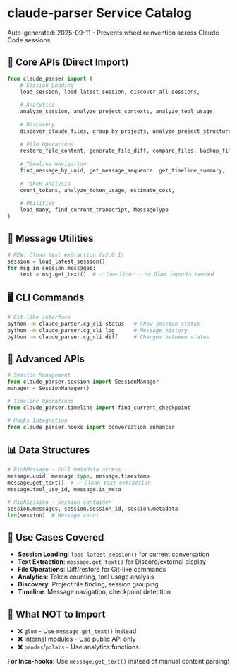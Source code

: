 # claude-parser Service Catalog
Auto-generated: 2025-09-11 - Prevents wheel reinvention across Claude Code sessions

## 🔌 Core APIs (Direct Import)
```python
from claude_parser import (
    # Session Loading
    load_session, load_latest_session, discover_all_sessions,
    
    # Analytics  
    analyze_session, analyze_project_contexts, analyze_tool_usage,
    
    # Discovery
    discover_claude_files, group_by_projects, analyze_project_structure,
    
    # File Operations
    restore_file_content, generate_file_diff, compare_files, backup_file,
    
    # Timeline Navigation
    find_message_by_uuid, get_message_sequence, get_timeline_summary,
    
    # Token Analysis
    count_tokens, analyze_token_usage, estimate_cost,
    
    # Utilities
    load_many, find_current_transcript, MessageType
)
```

## 💬 Message Utilities
```python
# NEW: Clean text extraction (v2.0.1)
session = load_latest_session()
for msg in session.messages:
    text = msg.get_text()  # ✅ One-liner - no Glom imports needed
```

## 🖥️ CLI Commands
```bash
# Git-like interface
python -m claude_parser.cg_cli status   # Show session status
python -m claude_parser.cg_cli log      # Message history  
python -m claude_parser.cg_cli diff     # Changes between states
```

## 🔧 Advanced APIs
```python
# Session Management
from claude_parser.session import SessionManager
manager = SessionManager()

# Timeline Operations  
from claude_parser.timeline import find_current_checkpoint

# Hooks Integration
from claude_parser.hooks import conversation_enhancer
```

## 📊 Data Structures
```python
# RichMessage - Full metadata access
message.uuid, message.type, message.timestamp
message.get_text()  # ✅ Clean text extraction
message.tool_use_id, message.is_meta

# RichSession - Session container
session.messages, session.session_id, session.metadata
len(session)  # Message count
```

## 🎯 Use Cases Covered
- **Session Loading**: `load_latest_session()` for current conversation  
- **Text Extraction**: `message.get_text()` for Discord/external display
- **File Operations**: Diff/restore for Git-like commands
- **Analytics**: Token counting, tool usage analysis
- **Discovery**: Project file finding, session grouping
- **Timeline**: Message navigation, checkpoint detection

## 🚫 What NOT to Import
- ❌ `glom` - Use `message.get_text()` instead
- ❌ Internal modules - Use public API only
- ❌ `pandas`/`polars` - Use analytics functions

**For lnca-hooks:** Use `message.get_text()` instead of manual content parsing!